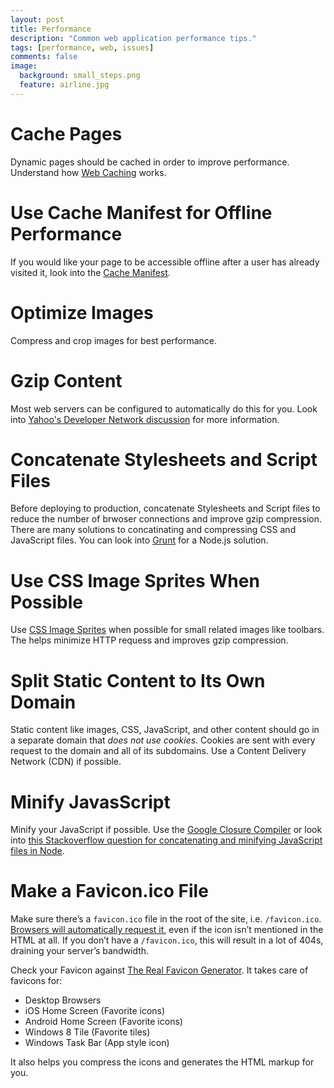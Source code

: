 ```yaml
---
layout: post
title: Performance
description: "Common web application performance tips."
tags: [performance, web, issues]
comments: false
image:
  background: small_steps.png
  feature: airline.jpg
---
```


# Cache Pages

Dynamic pages should be cached in order to improve performance.  Understand how [Web Caching](https://www.mnot.net/cache_docs/) works.

# Use Cache Manifest for Offline Performance

If you would like your page to be accessible offline after a user has already visited it, look into the [Cache Manifest](http://www.w3.org/TR/2011/WD-html5-20110525/offline.html).

# Optimize Images

Compress and crop images for best performance.

# Gzip Content

Most web servers can be configured to automatically do this for you.  Look into [Yahoo's Developer Network discussion](https://developer.yahoo.com/performance/rules.html#gzip) for more information.

# Concatenate Stylesheets and Script Files

Before deploying to production, concatenate Stylesheets and Script files to reduce the number of brwoser connections and improve gzip compression.  There are many solutions to concatinating and compressing CSS and JavaScript files.  You can look into [Grunt](http://gruntjs.com/) for a Node.js solution.

# Use CSS Image Sprites When Possible

Use [CSS Image Sprites](http://alistapart.com/article/sprites) when possible for small related images like toolbars.  The helps minimize HTTP requess and improves gzip compression.

# Split Static Content to Its Own Domain

Static content like images, CSS, JavaScript, and other content should go in a separate domain that *does not use cookies*.  Cookies are sent with every request to the domain and all of its subdomains.  Use a Content Delivery Network (CDN) if possible.

# Minify JavasScript

Minify your JavaScript if possible.  Use the [Google Closure Compiler](https://developers.google.com/closure/compiler/) or look into [this Stackoverflow question for concatenating and minifying JavaScript files in Node](http://stackoverflow.com/questions/6539837/concat-and-minify-js-files-in-node).

# Make a Favicon.ico File

Make sure there’s a `favicon.ico` file in the root of the site, i.e. `/favicon.ico`. [Browsers will automatically request it](https://mathiasbynens.be/notes/rel-shortcut-icon), even if the icon isn’t mentioned in the HTML at all. If you don’t have a `/favicon.ico`, this will result in a lot of 404s, draining your server’s bandwidth.

Check your Favicon against [The Real Favicon Generator](http://realfavicongenerator.net/).  It takes care of favicons for:

* Desktop Browsers
* iOS Home Screen (Favorite icons)
* Android Home Screen (Favorite icons)
* Windows 8 Tile (Favorite tiles)
* Windows Task Bar (App style icon)

It also helps you compress the icons and generates the HTML markup for you.